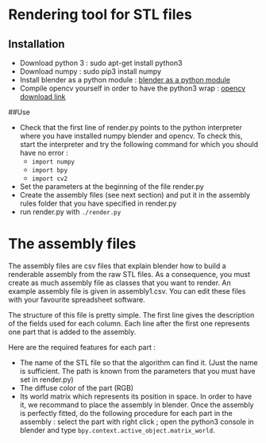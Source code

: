 # Rendering tool for STL files

## Installation

* Download python 3 : sudo apt-get install python3
* Download numpy : sudo pip3 install numpy
* Install blender as a python module : [blender as a python module](https://wiki.blender.org/index.php/User:Ideasman42/BlenderAsPyModule)
* Compile opencv yourself in order to have the python3 wrap : [opencv download link](http://docs.opencv.org/3.1.0/d7/d9f/tutorial_linux_install.html)

##Use

* Check that the first line of render.py points to the python interpreter where you have installed numpy blender and opencv. To check this, start the interpreter and try the following command for which you should have no error : 
  * `import numpy`
  * `import bpy`
  * `import cv2`
* Set the parameters at the beginning of the file render.py
* Create the assembly files (see next section) and put it in the assembly rules folder that you have specified in render.py
* run render.py with `./render.py`
 
# The assembly files

The assembly files are csv files that explain blender how to build a renderable assembly from the raw STL files. As a consequence, you must create as much assembly file as classes that you want to render. An example assembly file is given in assembly1.csv. You can edit these files with your favourite spreadsheet software.

The structure of this file is pretty simple. The first line gives the description of the fields used for each column. Each line after the first one represents one part that is added to the assembly.

Here are the required features for each part : 

* The name of the STL file so that the algorithm can find it. (Just the name is sufficient. The path is known from the parameters that you must have set in render.py)
* The diffuse color of the part (RGB)
* Its world matrix which represents its position in space. In order to have it, we recommand to place the assembly in blender. Once the assembly is perfectly fitted, do the following procedure for each part in the assembly : select the part with right click ; open the python3 console in blender and type `bpy.context.active_object.matrix_world`.


